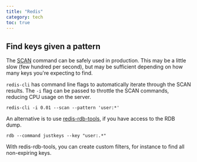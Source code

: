 ```yaml
---
title: "Redis"
category: tech
toc: true
---
```


## Find keys given a pattern

The [SCAN](https://redis.io/commands/scan/) command can be safely used in
production. This may be a little slow (few hundred per second), but may be
sufficient depending on how many keys you're expecting to find.

`redis-cli` has command line flags to automatically iterate through the SCAN
results. The `-i` flag can be passed to throttle the SCAN commands, reducing
CPU usage on the server.

```
redis-cli -i 0.01 --scan --pattern 'user:*'
```

An alternative is to use
[redis-rdb-tools](https://github.com/sripathikrishnan/redis-rdb-tools), if you
have access to the RDB dump.

```
rdb --command justkeys --key "user:.*"
```

With redis-rdb-tools, you can create custom filters, for instance to find all
non-expiring keys.
